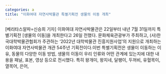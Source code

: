 ```yaml
---
categories: a
title: "이화여대 자연사박물관 특별기획전 생물의 이동 개최"
---
```

[베리타스알파=신승희 기자] 이화여대 자연사박물관은 22일부터 내년 7월 31일까지 특별기획전 [생물의 이동]을 개최한다고 26일 전했다. 문화체육관광부가 주최하고, (사)한국대학박물관협회가 주관하는 ‘2022년 대학박물관 진흥지원사업’의 지원으로 개최하는 이화여대 자연사박물관 개관 54주년 기획전이다.이번 특별기획전은 생물이 이동하는 이유, 동물의 다양한 이동 방법, 생물의 이동이 우리 인류와 어떤 관계에 있는지에 대한 내용을 패널, 표본, 영상 등으로 전시했다. 특히 왕개미, 왕지네, 달팽이, 두꺼비, 유혈목이, 열목어, 은어,